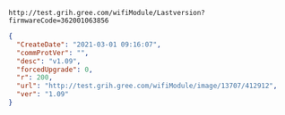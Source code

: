 `http://test.grih.gree.com/wifiModule/Lastversion?firmwareCode=362001063856`

```json
{
  "CreateDate": "2021-03-01 09:16:07",
  "commProtVer": "",
  "desc": "v1.09",
  "forcedUpgrade": 0,
  "r": 200,
  "url": "http://test.grih.gree.com/wifiModule/image/13707/412912",
  "ver": "1.09"
}
```